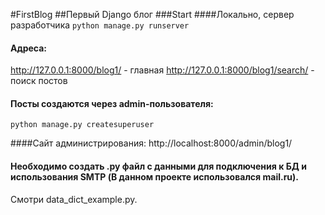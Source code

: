 #FirstBlog
##Первый Django блог
###Start
####Локально, сервер разработчика
<code>python manage.py runserver</code>

#### Адреса:

http://127.0.0.1:8000/blog1/ - главная
http://127.0.0.1:8000/blog1/search/ - поиск постов

#### Посты создаются через admin-пользователя:
<code>python manage.py createsuperuser</code>

####Cайт администрирования:
http://localhost:8000/admin/blog1/



#### Необходимо создать .py файл с данными для подключения к БД и использования SMTP (В данном проекте использовался mail.ru).
Смотри data_dict_example.py.